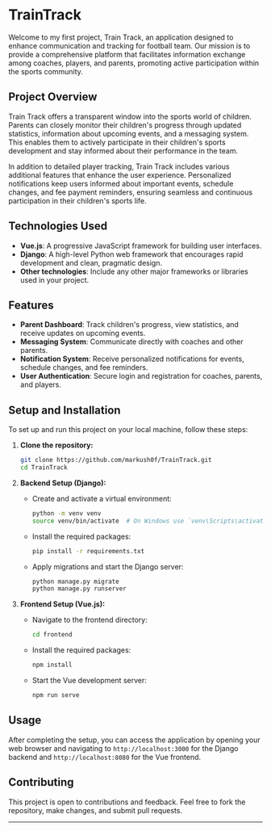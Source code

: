 # TrainTrack

Welcome to my first project, Train Track, an application designed to enhance communication and tracking for football team. Our mission is to provide a comprehensive platform that facilitates information exchange among coaches, players, and parents, promoting active participation within the sports community.

## Project Overview

Train Track offers a transparent window into the sports world of children. Parents can closely monitor their children's progress through updated statistics, information about upcoming events, and a messaging system. This enables them to actively participate in their children's sports development and stay informed about their performance in the team.

In addition to detailed player tracking, Train Track includes various additional features that enhance the user experience. Personalized notifications keep users informed about important events, schedule changes, and fee payment reminders, ensuring seamless and continuous participation in their children's sports life.

## Technologies Used

- **Vue.js**: A progressive JavaScript framework for building user interfaces.
- **Django**: A high-level Python web framework that encourages rapid development and clean, pragmatic design.
- **Other technologies**: Include any other major frameworks or libraries used in your project.

## Features

- **Parent Dashboard**: Track children's progress, view statistics, and receive updates on upcoming events.
- **Messaging System**: Communicate directly with coaches and other parents.
- **Notification System**: Receive personalized notifications for events, schedule changes, and fee reminders.
- **User Authentication**: Secure login and registration for coaches, parents, and players.

## Setup and Installation

To set up and run this project on your local machine, follow these steps:

1. **Clone the repository:**
    ```sh
    git clone https://github.com/markush0f/TrainTrack.git
    cd TrainTrack
    ```

2. **Backend Setup (Django):**
    - Create and activate a virtual environment:
      ```sh
      python -m venv venv
      source venv/bin/activate  # On Windows use `venv\Scripts\activate`
      ```
    - Install the required packages:
      ```sh
      pip install -r requirements.txt
      ```
    - Apply migrations and start the Django server:
      ```sh
      python manage.py migrate
      python manage.py runserver
      ```

3. **Frontend Setup (Vue.js):**
    - Navigate to the frontend directory:
      ```sh
      cd frontend
      ```
    - Install the required packages:
      ```sh
      npm install
      ```
    - Start the Vue development server:
      ```sh
      npm run serve
      ```

## Usage

After completing the setup, you can access the application by opening your web browser and navigating to `http://localhost:3000` for the Django backend and `http://localhost:8080` for the Vue frontend.

## Contributing

This project is open to contributions and feedback. Feel free to fork the repository, make changes, and submit pull requests.

---

